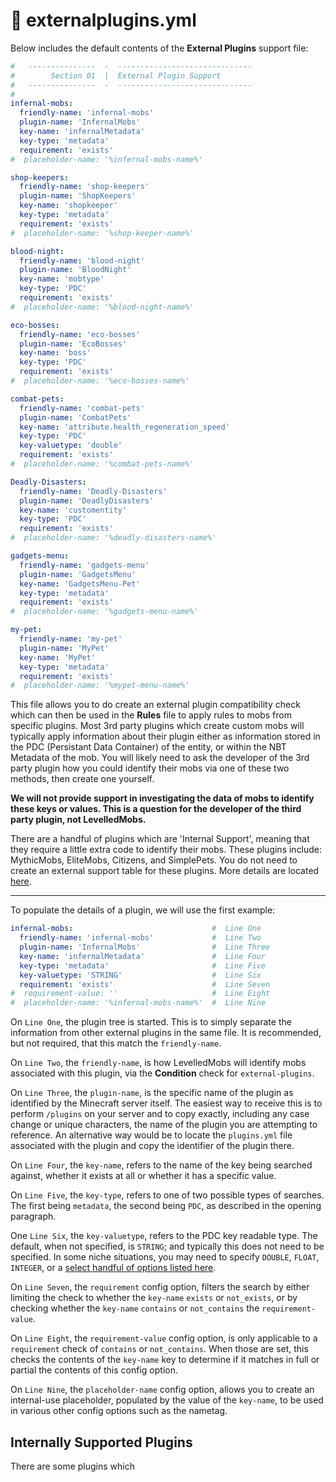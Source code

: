 # 🌟 externalplugins.yml

Below includes the default contents of the **External Plugins** support file:

```yaml
#   ---------------  -  ------------------------------
#        Section 01  |  External Plugin Support
#   ---------------  -  ------------------------------
#
infernal-mobs:
  friendly-name: 'infernal-mobs'
  plugin-name: 'InfernalMobs'
  key-name: 'infernalMetadata'
  key-type: 'metadata'
  requirement: 'exists'
#  placeholder-name: '%infernal-mobs-name%'

shop-keepers:
  friendly-name: 'shop-keepers'
  plugin-name: 'ShopKeepers'
  key-name: 'shopkeeper'
  key-type: 'metadata'
  requirement: 'exists'
#  placeholder-name: '%shop-keeper-name%'

blood-night:
  friendly-name: 'blood-night'
  plugin-name: 'BloodNight'
  key-name: 'mobtype'
  key-type: 'PDC'
  requirement: 'exists'
#  placeholder-name: '%blood-night-name%'

eco-bosses:
  friendly-name: 'eco-bosses'
  plugin-name: 'EcoBosses'
  key-name: 'boss'
  key-type: 'PDC'
  requirement: 'exists'
#  placeholder-name: '%eco-bosses-name%'

combat-pets:
  friendly-name: 'combat-pets'
  plugin-name: 'CombatPets'
  key-name: 'attribute.health_regeneration_speed'
  key-type: 'PDC'
  key-valuetype: 'double'
  requirement: 'exists'
#  placeholder-name: '%combat-pets-name%'

Deadly-Disasters:
  friendly-name: 'Deadly-Disasters'
  plugin-name: 'DeadlyDisasters'
  key-name: 'customentity'
  key-type: 'PDC'
  requirement: 'exists'
#  placeholder-name: '%deadly-disasters-name%'

gadgets-menu:
  friendly-name: 'gadgets-menu'
  plugin-name: 'GadgetsMenu'
  key-name: 'GadgetsMenu-Pet'
  key-type: 'metadata'
  requirement: 'exists'
#  placeholder-name: '%gadgets-menu-name%'

my-pet:
  friendly-name: 'my-pet'
  plugin-name: 'MyPet'
  key-name: 'MyPet'
  key-type: 'metadata'
  requirement: 'exists'
#  placeholder-name: '%mypet-menu-name%'
```

This file allows you to do create an external plugin compatibility check which can then be used in the **Rules** file to apply rules to mobs from specific plugins. Most 3rd party plugins which create custom mobs will typically apply information about their plugin either as information stored in the PDC (Persistant Data Container) of the entity, or within the NBT Metadata of the mob. You will likely need to ask the developer of the 3rd party plugin how you could identify their mobs via one of these two methods, then create one yourself.

**We will not provide support in investigating the data of mobs to identify these keys or values. This is a question for the developer of the third party plugin, not LevelledMobs.**

There are a handful of plugins which are 'Internal Support', meaning that they require a little extra code to identify their mobs. These plugins include: MythicMobs, EliteMobs, Citizens, and SimplePets. You do not need to create an external support table for these plugins. More details are located [here](../../levelledmobs-v4.0/installation.md#optional-did-you-install-any-integrated-plugins).

***

To populate the details of a plugin, we will use the first example:

```yaml
infernal-mobs:                               #  Line One
  friendly-name: 'infernal-mobs'             #  Line Two
  plugin-name: 'InfernalMobs'                #  Line Three
  key-name: 'infernalMetadata'               #  Line Four
  key-type: 'metadata'                       #  Line Five
  key-valuetype: 'STRING'                    #  Line Six
  requirement: 'exists'                      #  Line Seven
#  requirement-value: ''                     #  Line Eight
#  placeholder-name: '%infernal-mobs-name%'  #  Line Nine
```

On `Line One`, the plugin tree is started. This is to simply separate the information from other external plugins in the same file. It is recommended, but not required, that this match the `friendly-name`.&#x20;

On `Line Two`, the `friendly-name`, is how LevelledMobs will identify mobs associated with this plugin, via the **Condition** check for `external-plugins`.

On `Line Three`, the `plugin-name`, is the specific name of the plugin as identified by the Minecraft server itself. The easiest way to receive this is to perform `/plugins` on your server and to copy exactly, including any case change or unique characters, the name of the plugin you are attempting to reference. An alternative way would be to locate the `plugins.yml` file associated with the plugin and copy the identifier of the plugin there.

On `Line Four`, the `key-name`, refers to the name of the key being searched against, whether it exists at all or whether it has a specific value.

On `Line Five`, the `key-type`, refers to one of two possible types of searches. The first being `metadata`, the second being `PDC`, as described in the opening paragraph.

One `Line Six`, the `key-valuetype`, refers to the PDC key readable type. The default, when not specified, is `STRING`; and typically this does not need to be specified. In some niche situations, you may need to specify `DOUBLE`, `FLOAT`, `INTEGER`, or a [select handful of options listed here](https://hub.spigotmc.org/javadocs/spigot/org/bukkit/persistence/PersistentDataType.html).

On `Line Seven`, the `requirement` config option, filters the search by either limiting the check to whether the `key-name` `exists` or `not_exists`, or by checking whether the `key-name` `contains` or `not_contains` the `requirement-value`.&#x20;

On `Line Eight`, the `requirement-value` config option, is only applicable to a `requirement` check of `contains` or `not_contains`. When those are set, this checks the contents of the `key-name` key to determine if it matches in full or partial the contents of this config option.

On `Line Nine`, the `placeholder-name` config option, allows you to create an internal-use placeholder, populated by the value of the `key-name`, to be used in various other config options such as the nametag.



## Internally Supported Plugins

There are some plugins which&#x20;
